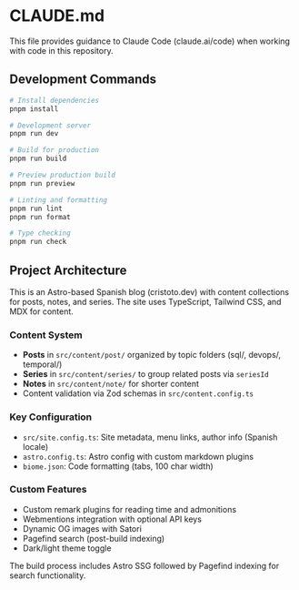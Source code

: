 # CLAUDE.md

This file provides guidance to Claude Code (claude.ai/code) when working with code in this repository.

## Development Commands

```bash
# Install dependencies
pnpm install

# Development server
pnpm run dev

# Build for production
pnpm run build

# Preview production build
pnpm run preview

# Linting and formatting
pnpm run lint
pnpm run format

# Type checking
pnpm run check
```

## Project Architecture

This is an Astro-based Spanish blog (cristoto.dev) with content collections for posts, notes, and series. The site uses TypeScript, Tailwind CSS, and MDX for content.

### Content System

- **Posts** in `src/content/post/` organized by topic folders (sql/, devops/, temporal/)
- **Series** in `src/content/series/` to group related posts via `seriesId`
- **Notes** in `src/content/note/` for shorter content
- Content validation via Zod schemas in `src/content.config.ts`

### Key Configuration

- `src/site.config.ts`: Site metadata, menu links, author info (Spanish locale)
- `astro.config.ts`: Astro config with custom markdown plugins
- `biome.json`: Code formatting (tabs, 100 char width)

### Custom Features

- Custom remark plugins for reading time and admonitions
- Webmentions integration with optional API keys
- Dynamic OG images with Satori
- Pagefind search (post-build indexing)
- Dark/light theme toggle

The build process includes Astro SSG followed by Pagefind indexing for search functionality.
